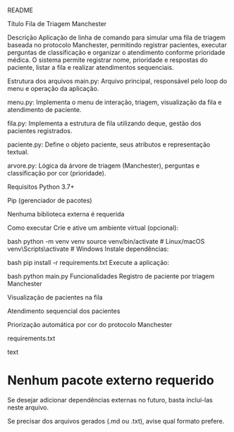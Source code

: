 README

Título
Fila de Triagem Manchester

Descrição
Aplicação de linha de comando para simular uma fila de triagem baseada no protocolo Manchester, permitindo registrar pacientes, executar perguntas de classificação e organizar o atendimento conforme prioridade médica. O sistema permite registrar nome, prioridade e respostas do paciente, listar a fila e realizar atendimentos sequenciais.

Estrutura dos arquivos
main.py: Arquivo principal, responsável pelo loop do menu e operação da aplicação.

menu.py: Implementa o menu de interação, triagem, visualização da fila e atendimento de paciente.

fila.py: Implementa a estrutura de fila utilizando deque, gestão dos pacientes registrados.

paciente.py: Define o objeto paciente, seus atributos e representação textual.

arvore.py: Lógica da árvore de triagem (Manchester), perguntas e classificação por cor (prioridade).

Requisitos
Python 3.7+

Pip (gerenciador de pacotes)

Nenhuma biblioteca externa é requerida

Como executar
Crie e ative um ambiente virtual (opcional):

bash
python -m venv venv
source venv/bin/activate   # Linux/macOS
venv\\Scripts\\activate    # Windows
Instale dependências:

bash
pip install -r requirements.txt
Execute a aplicação:

bash
python main.py
Funcionalidades
Registro de paciente por triagem Manchester

Visualização de pacientes na fila

Atendimento sequencial dos pacientes

Priorização automática por cor do protocolo Manchester

requirements.txt

text
# Nenhum pacote externo requerido
Se desejar adicionar dependências externas no futuro, basta incluí-las neste arquivo.

Se precisar dos arquivos gerados (.md ou .txt), avise qual formato prefere.
